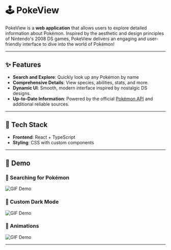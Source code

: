 # 🕹 PokeView  

PokeView is a **web application** that allows users to explore detailed information about Pokémon. Inspired by the aesthetic and design principles of Nintendo's 2008 DS games, PokeView delivers an engaging and user-friendly interface to dive into the world of Pokémon!  

---

## ✨ Features  

- **Search and Explore**: Quickly look up any Pokémon by name   
- **Comprehensive Details**: View species, abilities, stats, and more.  
- **Dynamic UI**: Smooth, modern interface inspired by nostalgic DS designs.  
- **Up-to-Date Information**: Powered by the official [Pokémon API](https://pokeapi.co) and additional reliable sources.  

---

## 🚀 Tech Stack  

- **Frontend**: React + TypeScript  
- **Styling**: CSS with custom components  

---

## 🎥 Demo  

### 🐾 Searching for Pokémon  
![GIF Demo](https://i.imgur.com/SWrhtHc.gif)


### 🐾 Custom Dark Mode 
![GIF Demo](https://i.imgur.com/GEiRVuh.gif)

### 🐾 Animations
![GIF Demo](https://i.imgur.com/tXWohn4.gif)

---
